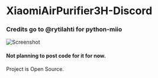 # XiaomiAirPurifier3H-Discord
### Credits go to @rytilahti for python-miio
![Screenshot](https://cdn.discordapp.com/attachments/972231185960947732/972231650547228692/unknown.png)
#### Not planning to post code for it for now.
Project is Open Source.
